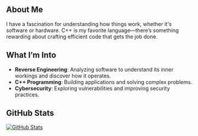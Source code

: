 ## About Me

I have a fascination for understanding how things work, whether it's software or hardware. C++ is my favorite language—there’s something rewarding about crafting efficient code that gets the job done.

## What I’m Into

- **Reverse Engineering**: Analyzing software to understand its inner workings and discover how it operates.
- **C++ Programming**: Building applications and solving complex problems.
- **Cybersecurity**: Exploring vulnerabilities and improving security practices.

## GitHub Stats
[![GitHub Stats](https://streak-stats.demolab.com?user=freedthebest666&theme=dark-minimalist&hide_border=true)](https://git.io/streak-stats)

<!--
**freedthebest666/freedthebest666** is a ✨ _special_ ✨ repository because its `README.md` (this file) appears on your GitHub profile.

Here are some ideas to get you started:

- 🔭 I’m currently working on ...
- 🌱 I’m currently learning ...
- 👯 I’m looking to collaborate on ...
- 🤔 I’m looking for help with ...
- 💬 Ask me about ...
- 📫 How to reach me: ...
- 😄 Pronouns: ...
- ⚡ Fun fact: ...
-->
